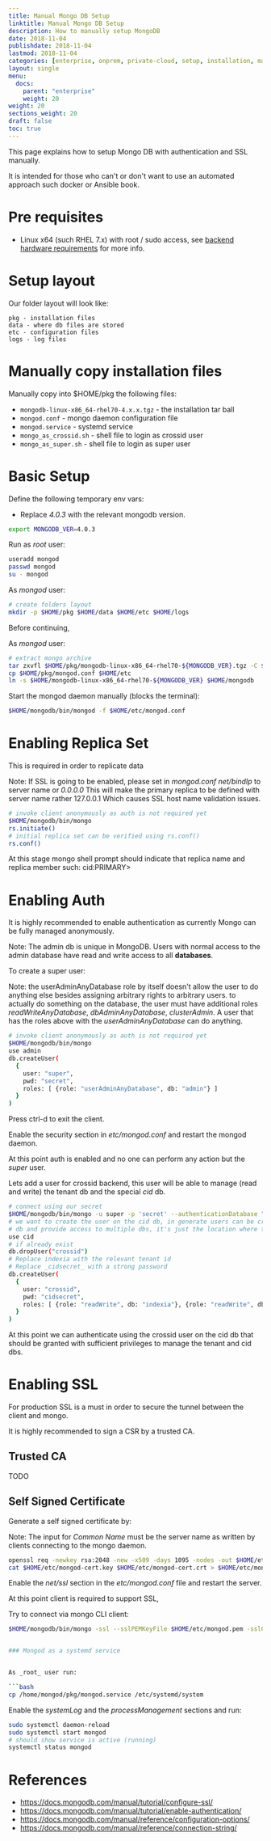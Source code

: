 ```yaml
---
title: Manual Mongo DB Setup
linktitle: Manual Mongo DB Setup
description: How to manually setup MongoDB
date: 2018-11-04
publishdate: 2018-11-04
lastmod: 2018-11-04
categories: [enterprise, onprem, private-cloud, setup, installation, manual]
layout: single
menu:
  docs:
    parent: "enterprise"
    weight: 20
weight: 20
sections_weight: 20
draft: false
toc: true
---
```


This page explains how to setup Mongo DB with authentication and SSL manually.

It is intended for those who can't or don't want to use an automated approach such docker or Ansible book.

# Pre requisites

- Linux x64 (such RHEL 7.x) with root / sudo access, see [backend hardware requirements](hardware-requirements) for more info.


# Setup layout

Our folder layout will look like:

```
pkg - installation files
data - where db files are stored
etc - configuration files
logs - log files
```

# Manually copy installation files

Manually copy into $HOME/pkg the following files:

- `mongodb-linux-x86_64-rhel70-4.x.x.tgz` - the installation tar ball
- `mongod.conf` - mongo daemon configuration file
- `mongod.service` - systemd service
- `mongo_as_crossid.sh` - shell file to login as crossid user
- `mongo_as_super.sh` - shell file to login as super user


# Basic Setup

Define the following temporary env vars:

- Replace _4.0.3_ with the relevant mongodb version.


```bash
export MONGODB_VER=4.0.3
```

Run as _root_ user:

```bash
useradd mongod
passwd mongod
su - mongod
```

As _mongod_ user:

```bash
# create folders layout
mkdir -p $HOME/pkg $HOME/data $HOME/etc $HOME/logs
```

Before continuing, 

As _mongod_ user:

```bash
# extract mongo archive
tar zxvfl $HOME/pkg/mongodb-linux-x86_64-rhel70-${MONGODB_VER}.tgz -C $HOME
cp $HOME/pkg/mongod.conf $HOME/etc
ln -s $HOME/mongodb-linux-x86_64-rhel70-${MONGODB_VER} $HOME/mongodb
```

Start the mongod daemon manually (blocks the terminal):

```bash
$HOME/mongodb/bin/mongod -f $HOME/etc/mongod.conf
```

# Enabling Replica Set

This is required in order to replicate data

Note: If SSL is going to be enabled, please set in _mongod.conf_ _net/bindIp_ to server name or _0.0.0.0_
This will make the primary replica to be defined with server name rather 127.0.0.1
Which causes SSL host name validation issues.

```bash
# invoke client anonymously as auth is not required yet
$HOME/mongodb/bin/mongo
rs.initiate()
# initial replica set can be verified using rs.conf()
rs.conf()
```
At this stage mongo shell prompt should indicate that replica name and replica member such: cid:PRIMARY>



# Enabling Auth

It is highly recommended to enable authentication as currently Mongo can be fully managed anonymously.

Note: The admin db is unique in MongoDB. Users with normal access to the admin database have read and write access to all **databases**.


To create a super user:

Note: the userAdminAnyDatabase role by itself doesn't allow the user to do anything else besides assigning arbitrary rights to arbitrary users.
to actually do something on the database, the user must have additional roles _readWriteAnyDatabase_, _dbAdminAnyDatabase_, _clusterAdmin_.
A user that has the roles above with the _userAdminAnyDatabase_ can do anything.


```bash
# invoke client anonymously as auth is not required yet
$HOME/mongodb/bin/mongo
use admin
db.createUser(
  {
    user: "super",
    pwd: "secret",
    roles: [ {role: "userAdminAnyDatabase", db: "admin"} ]
  }
)
```

Press ctrl-d to exit the client.

Enable the security section in _etc/mongod.conf_ and restart the mongod daemon.

At this point auth is enabled and no one can perform any action but the _super_ user.



Lets add a user for crossid backend, this user will be able to manage (read and write) the tenant db and the special _cid_ db.


```bash
# connect using our secret
$HOME/mongodb/bin/mongo -u super -p 'secret' --authenticationDatabase "admin"
# we want to create the user on the cid db, in generate users can be created in any
# db and provide access to multiple dbs, it's just the location where the user is stored
use cid
# if already exist
db.dropUser("crossid")
# Replace indexia with the relevant tenant id
# Replace _cidsecret_ with a strong password
db.createUser(
  {
    user: "crossid",
    pwd: "cidsecret",
    roles: [ {role: "readWrite", db: "indexia"}, {role: "readWrite", db: "cid"} ]
  }
)
```

At this point we can authenticate using the crossid user on the cid db that should be granted with sufficient privileges to manage the tenant and cid dbs.


# Enabling SSL


For production SSL is a must in order to secure the tunnel between the client and mongo.


It is highly recommended to sign a CSR by a trusted CA.


## Trusted CA

TODO


## Self Signed Certificate

Generate a self signed certificate by:

Note: The input for _Common Name_ must be the server name as written by clients connecting to the mongo daemon.


```bash
openssl req -newkey rsa:2048 -new -x509 -days 1095 -nodes -out $HOME/etc/mongod-cert.crt -keyout $HOME/etc/mongod-cert.key
cat $HOME/etc/mongod-cert.key $HOME/etc/mongod-cert.crt > $HOME/etc/mongod.pem
```

Enable the _net/ssl_ section in the _etc/mongod.conf_ file and restart the server.

At this point client is required to support SSL,

Try to connect via mongo CLI client:


```bash
$HOME/mongodb/bin/mongo -ssl --sslPEMKeyFile $HOME/etc/mongod.pem -sslCAFile $HOME/etc/mongod.pem -u crossid -p 'cidsecret' --authenticationDatabase "cid" serverName:27017/cid


### Mongod as a systemd service


As _root_ user run:

```bash
cp /home/mongod/pkg/mongod.service /etc/systemd/system
```

Enable the _systemLog_ and the _processManagement_ sections and run:

```bash
sudo systemctl daemon-reload
sudo systemctl start mongod
# should show service is active (running)
systemctl status mongod
```

# References

- https://docs.mongodb.com/manual/tutorial/configure-ssl/
- https://docs.mongodb.com/manual/tutorial/enable-authentication/
- https://docs.mongodb.com/manual/reference/configuration-options/
- https://docs.mongodb.com/manual/reference/connection-string/
  
